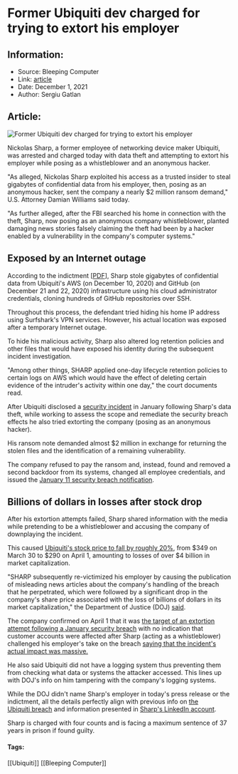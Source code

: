 # Former Ubiquiti dev charged for trying to extort his employer
### 

## Information:
+ Source: Bleeping Computer
+ Link: [article](https://www.bleepingcomputer.com/news/security/former-ubiquiti-dev-charged-for-trying-to-extort-his-employer/)
+ Date: December 1, 2021
+ Author: Sergiu Gatlan


## Article:
![Former Ubiquiti dev charged for trying to extort his employer](https://www.bleepstatic.com/content/hl-images/2021/04/01/Ubiquiti.jpg)


Nickolas Sharp, a former employee of networking device maker Ubiquiti, was arrested and charged today with data theft and attempting to extort his employer while posing as a whistleblower and an anonymous hacker.


"As alleged, Nickolas Sharp exploited his access as a trusted insider to steal gigabytes of confidential data from his employer, then, posing as an anonymous hacker, sent the company a nearly $2 million ransom demand," U.S. Attorney Damian Williams said today.


"As further alleged, after the FBI searched his home in connection with the theft, Sharp, now posing as an anonymous company whistleblower, planted damaging news stories falsely claiming the theft had been by a hacker enabled by a vulnerability in the company's computer systems."


Exposed by an Internet outage
-----------------------------


According to the indictment [[PDF](https://www.justice.gov/usao-sdny/press-release/file/1452706/download)], Sharp stole gigabytes of confidential data from Ubiquiti's AWS (on December 10, 2020) and GitHub (on December 21 and 22, 2020) infrastructure using his cloud administrator credentials, cloning hundreds of GitHub repositories over SSH.


Throughout this process, the defendant tried hiding his home IP address using Surfshark's VPN services. However, his actual location was exposed after a temporary Internet outage.


To hide his malicious activity, Sharp also altered log retention policies and other files that would have exposed his identity during the subsequent incident investigation.


"Among other things, SHARP applied one-day lifecycle retention policies to certain logs on AWS which would have the effect of deleting certain evidence of the intruder's activity within one day," the court documents read.


After Ubiquiti disclosed a [security incident](https://www.bleepingcomputer.com/news/security/networking-giant-ubiquiti-alerts-customers-of-potential-data-breach/) in January following Sharp's data theft, while working to assess the scope and remediate the security breach effects he also tried extorting the company (posing as an anonymous hacker).


His ransom note demanded almost $2 million in exchange for returning the stolen files and the identification of a remaining vulnerability.


The company refused to pay the ransom and, instead, found and removed a second backdoor from its systems, changed all employee credentials, and issued the [January 11 security breach notification](https://www.bleepingcomputer.com/news/security/networking-giant-ubiquiti-alerts-customers-of-potential-data-breach/).


Billions of dollars in losses after stock drop
----------------------------------------------


After his extortion attempts failed, Sharp shared information with the media while pretending to be a whistleblower and accusing the company of downplaying the incident.


This caused [Ubiquiti's stock price to fall by roughly 20%](http://www.google.com/finance/quote/UI:NYSE?window=1Ywww.google.com/finance/quote/UI:NYSE?window=1Y), from $349 on March 30 to $290 on April 1, amounting to losses of over $4 billion in market capitalization.


"SHARP subsequently re-victimized his employer by causing the publication of misleading news articles about the company's handling of the breach that he perpetrated, which were followed by a significant drop in the company's share price associated with the loss of billions of dollars in its market capitalization," the Department of Justice (DOJ) [said](https://www.justice.gov/usao-sdny/pr/former-employee-technology-company-charged-stealing-confidential-data-and-extorting).


The company confirmed on April 1 that it was [the target of an extortion attempt following a January security breach](https://www.bleepingcomputer.com/news/security/ubiquiti-confirms-extortion-attempt-following-security-breach/) with no indication that customer accounts were affected after Sharp (acting as a whistleblower) challenged his employer's take on the breach [saying that the incident's actual impact was massive.](https://www.bleepingcomputer.com/news/security/ubiquiti-cyberattack-may-be-far-worse-than-originally-disclosed/)


He also said Ubiquiti did not have a logging system thus preventing them from checking what data or systems the attacker accessed. This lines up with DOJ's info on him tampering with the company's logging systems.


While the DOJ didn't name Sharp's employer in today's press release or the indictment, all the details perfectly align with previous info on [the Ubiquiti breach](https://www.bleepingcomputer.com/tag/ubiquiti/) and information presented in [Sharp's LinkedIn account](https://www.linkedin.com/in/nickolassharp).


Sharp is charged with four counts and is facing a maximum sentence of 37 years in prison if found guilty. 




#### Tags:
[[Ubiquiti]] [[Bleeping Computer]]
